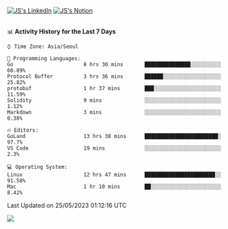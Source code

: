 
[![JS's LinkedIn](https://img.shields.io/badge/LinkedIn-blue?style=for-the-badge&logo=linkedin)](https://www.linkedin.com/in/jaeseung-lee-5a2a32139/) 
[![JS's Notion](https://img.shields.io/badge/Notion-black?style=for-the-badge&logo=notion)](https://bit.ly/ljswiki1) <br><br>
<!-- ![JS's GitHub stats](https://github-readme-stats-lemon-five.vercel.app/api?username=tkxkd0159&hide=contribs,prs,stars,issues&show_icons=true&theme=react&include_all_commits=true)   -->
<!-- ![Top Langs](https://github-readme-stats-lemon-five.vercel.app/api/top-langs/?username=tkxkd0159&layout=compact&hide=jupyter%20notebook,scss,html,css&langs_count=10)  -->


<!--START_SECTION:waka-->
📊 **Activity History for the Last 7 Days** 

```text
⌚︎ Time Zone: Asia/Seoul

💬 Programming Languages: 
Go                       8 hrs 30 mins       ███████████████░░░░░░░░░░   60.89% 
Protocol Buffer          3 hrs 36 mins       ██████░░░░░░░░░░░░░░░░░░░   25.82% 
protobuf                 1 hr 37 mins        ███░░░░░░░░░░░░░░░░░░░░░░   11.59% 
Solidity                 9 mins              ░░░░░░░░░░░░░░░░░░░░░░░░░   1.12% 
Markdown                 3 mins              ░░░░░░░░░░░░░░░░░░░░░░░░░   0.38%

🔥 Editors: 
GoLand                   13 hrs 38 mins      ████████████████████████░   97.7% 
VS Code                  19 mins             ░░░░░░░░░░░░░░░░░░░░░░░░░   2.3%

💻 Operating System: 
Linux                    12 hrs 47 mins      ███████████████████████░░   91.58% 
Mac                      1 hr 10 mins        ██░░░░░░░░░░░░░░░░░░░░░░░   8.42%

```


 Last Updated on 25/05/2023 01:12:16 UTC
<!--END_SECTION:waka-->

<a href="https://github.com/tkxkd0159/dsalgo">
  <img align="center" src="https://github-readme-stats-lemon-five.vercel.app/api/pin/?username=tkxkd0159&repo=dsalgo&theme=react" />
</a>


<!---
- 🔭 I’m currently working on ...
- 🌱 I’m currently learning blockchain and distributed network
- 👯 I’m looking to collaborate on ...
- 🤔 I’m looking for help with ...
- 💬 Ask me about ...
- 📫 How to reach me: ...
- 😄 Pronouns: ...
- ⚡ Fun fact: ...
-->
